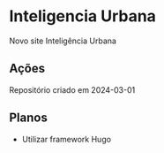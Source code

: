 # Inteligencia Urbana

Novo site Inteligência Urbana

## Ações

Repositório criado em 2024-03-01

## Planos

- Utilizar framework Hugo